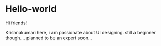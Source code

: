 # Hello-world

Hi friends!

Krishnakumari here, i am passionate about UI designing.
still a beginner though.... planned to be an expert soon...
